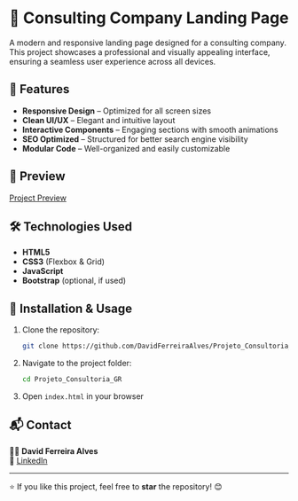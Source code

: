 # 🚀 Consulting Company Landing Page

A modern and responsive landing page designed for a consulting company. This project showcases a professional and visually appealing interface, ensuring a seamless user experience across all devices.

## 🌟 Features
- **Responsive Design** – Optimized for all screen sizes
- **Clean UI/UX** – Elegant and intuitive layout
- **Interactive Components** – Engaging sections with smooth animations
- **SEO Optimized** – Structured for better search engine visibility
- **Modular Code** – Well-organized and easily customizable

## 📸 Preview
[Project Preview](https://davidferreiraalves.github.io/Projeto_Consultoria_GR/)

## 🛠️ Technologies Used
- **HTML5**
- **CSS3** (Flexbox & Grid)
- **JavaScript**
- **Bootstrap** (optional, if used)

## 📂 Installation & Usage
1. Clone the repository:
   ```sh
   git clone https://github.com/DavidFerreiraAlves/Projeto_Consultoria_GR.git
   ```
2. Navigate to the project folder:
   ```sh
   cd Projeto_Consultoria_GR
   ```
3. Open `index.html` in your browser

## 📬 Contact
👨‍💻 **David Ferreira Alves**  
🔗 [LinkedIn](https://www.linkedin.com/in/david-ferreira-alves-4721aa344/)  


---
⭐ If you like this project, feel free to **star** the repository! 😊



